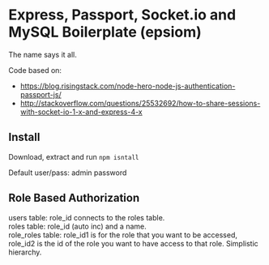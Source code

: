 Express, Passport, Socket.io and MySQL Boilerplate (epsiom)
===
The name says it all.

Code based on:
* https://blog.risingstack.com/node-hero-node-js-authentication-passport-js/
* http://stackoverflow.com/questions/25532692/how-to-share-sessions-with-socket-io-1-x-and-express-4-x

Install
---
Download, extract and run `npm isntall`

Default user/pass: admin password

Role Based Authorization
---
users table: role_id connects to the roles table.<br>
roles table: role_id (auto inc) and a name.<br>
role_roles table: role_id1 is for the role that you want to be accessed, role_id2 is the id of the role you want to have access to that role. Simplistic hierarchy.<br>  
